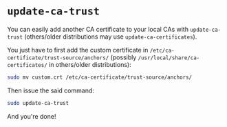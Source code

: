 # `update-ca-trust`

You can easily add another CA certificate to your local CAs with
`update-ca-trust` (others/older distributions may use `update-ca-certificates`).

You just have to first add the custom certificate in
`/etc/ca-certificate/trust-source/anchors/` (possibly
`/usr/local/share/ca-certificates/` in others/older distributions):

```sh
sudo mv custom.crt /etc/ca-certificate/trust-source/anchors/
```

Then issue the said command:

```sh
sudo update-ca-trust
```

And you're done!
